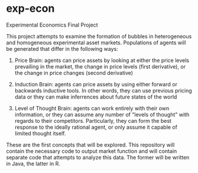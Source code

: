 # exp-econ
Experimental Economics Final Project

This project attempts to examine the formation of bubbles in heterogeneous and 
homogeneous experimental asset markets.  Populations of agents will be generated that 
differ in the following ways: 

1) Price Brain: agents can price assets by looking at either the price levels prevailing 
in the market, the change in price levels (first derivative), or the change in price
changes (second derivative)

2) Induction Brain: agents can price assets by using either forward or backwards
inductive tools.  In other words, they can use previous pricing data or they can 
make inferrences about future states of the world

3) Level of Thought Brain: agents can work entirely with their own information, 
or they can assume any number of "levels of thought" with regards to their competitors.
Particularly, they can form the best response to the ideally rational agent, or only
assume it capable of limited thought itself.  

These are the first concepts that will be explored.  This repository will contain the 
necessary code to output market function and will contain separate code that attempts to 
analyze this data.  The former will be written in Java, the latter in R. 
